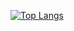 [![Top Langs](https://github-readme-stats.vercel.app/api/top-langs?username=osmanbal97&layout=compact&hide_title=false&card_width=360&langs_count=8&theme=react&hide_border=false)](https://github.com/osmanbal97/github-readme-stats)
